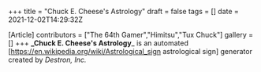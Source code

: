 +++
title = "Chuck E. Cheese's Astrology"
draft = false
tags = []
date = 2021-12-02T14:29:32Z

[Article]
contributors = ["The 64th Gamer","Himitsu","Tux Chuck"]
gallery = []
+++
**_Chuck E. Cheese's Astrology**_ is an automated [https://en.wikipedia.org/wiki/Astrological_sign astrological sign] generator created by _Destron, Inc._